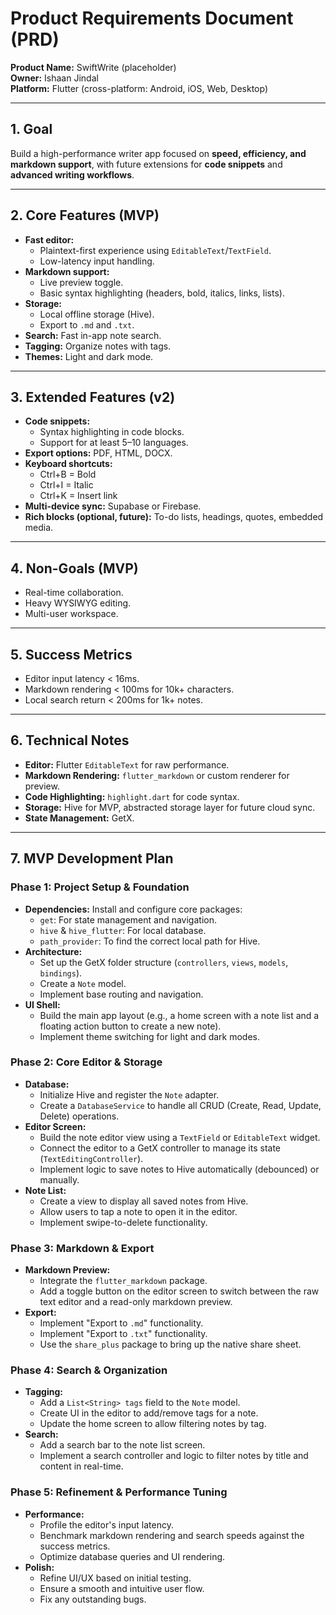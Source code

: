 # Product Requirements Document (PRD)

**Product Name:** SwiftWrite (placeholder)  
**Owner:** Ishaan Jindal  
**Platform:** Flutter (cross-platform: Android, iOS, Web, Desktop)

---

## 1. Goal

Build a high-performance writer app focused on **speed, efficiency, and markdown support**, with future extensions for **code snippets** and **advanced writing workflows**.

---

## 2. Core Features (MVP)

- **Fast editor:**
  - Plaintext-first experience using `EditableText`/`TextField`.
  - Low-latency input handling.
- **Markdown support:**
  - Live preview toggle.
  - Basic syntax highlighting (headers, bold, italics, links, lists).
- **Storage:**
  - Local offline storage (Hive).
  - Export to `.md` and `.txt`.
- **Search:** Fast in-app note search.
- **Tagging:** Organize notes with tags.
- **Themes:** Light and dark mode.

---

## 3. Extended Features (v2)

- **Code snippets:**
  - Syntax highlighting in code blocks.
  - Support for at least 5–10 languages.
- **Export options:** PDF, HTML, DOCX.
- **Keyboard shortcuts:**
  - Ctrl+B = Bold
  - Ctrl+I = Italic
  - Ctrl+K = Insert link
- **Multi-device sync:** Supabase or Firebase.
- **Rich blocks (optional, future):** To-do lists, headings, quotes, embedded media.

---

## 4. Non-Goals (MVP)

- Real-time collaboration.
- Heavy WYSIWYG editing.
- Multi-user workspace.

---

## 5. Success Metrics

- Editor input latency < 16ms.
- Markdown rendering < 100ms for 10k+ characters.
- Local search return < 200ms for 1k+ notes.

---

## 6. Technical Notes

- **Editor:** Flutter `EditableText` for raw performance.
- **Markdown Rendering:** `flutter_markdown` or custom renderer for preview.
- **Code Highlighting:** `highlight.dart` for code syntax.
- **Storage:** Hive for MVP, abstracted storage layer for future cloud sync.
- **State Management:** GetX.

---

## 7. MVP Development Plan

### Phase 1: Project Setup & Foundation

- **Dependencies:** Install and configure core packages:
  - `get`: For state management and navigation.
  - `hive` & `hive_flutter`: For local database.
  - `path_provider`: To find the correct local path for Hive.
- **Architecture:**
  - Set up the GetX folder structure (`controllers`, `views`, `models`, `bindings`).
  - Create a `Note` model.
  - Implement base routing and navigation.
- **UI Shell:**
  - Build the main app layout (e.g., a home screen with a note list and a floating action button to create a new note).
  - Implement theme switching for light and dark modes.

### Phase 2: Core Editor & Storage

- **Database:**
  - Initialize Hive and register the `Note` adapter.
  - Create a `DatabaseService` to handle all CRUD (Create, Read, Update, Delete) operations.
- **Editor Screen:**
  - Build the note editor view using a `TextField` or `EditableText` widget.
  - Connect the editor to a GetX controller to manage its state (`TextEditingController`).
  - Implement logic to save notes to Hive automatically (debounced) or manually.
- **Note List:**
  - Create a view to display all saved notes from Hive.
  - Allow users to tap a note to open it in the editor.
  - Implement swipe-to-delete functionality.

### Phase 3: Markdown & Export

- **Markdown Preview:**
  - Integrate the `flutter_markdown` package.
  - Add a toggle button on the editor screen to switch between the raw text editor and a read-only markdown preview.
- **Export:**
  - Implement "Export to `.md`" functionality.
  - Implement "Export to `.txt`" functionality.
  - Use the `share_plus` package to bring up the native share sheet.

### Phase 4: Search & Organization

- **Tagging:**
  - Add a `List<String> tags` field to the `Note` model.
  - Create UI in the editor to add/remove tags for a note.
  - Update the home screen to allow filtering notes by tag.
- **Search:**
  - Add a search bar to the note list screen.
  - Implement a search controller and logic to filter notes by title and content in real-time.

### Phase 5: Refinement & Performance Tuning

- **Performance:**
  - Profile the editor's input latency.
  - Benchmark markdown rendering and search speeds against the success metrics.
  - Optimize database queries and UI rendering.
- **Polish:**
  - Refine UI/UX based on initial testing.
  - Ensure a smooth and intuitive user flow.
  - Fix any outstanding bugs.
